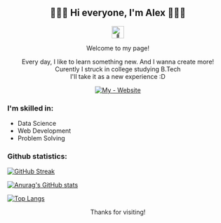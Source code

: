 <h2 align="center" id="hi-everyone-i-m-alex-">🔹🔷🔹 Hi everyone, I&#39;m Alex 🔹🔷🔹</h2>
<p align='center'><img src="https://github.com/wervlad/wervlad/assets/24524555/766d336d-b87d-44ba-807c-c51de2bc6b4d" width="28px" alt="👋"></p>
<p align='center'>Welcome to my page!</p>
<p align="center">Every day, I like to learn something new. And I wanna create more!<br>Curently I struck in college studying B.Tech<br>I'll take it as a new experience :D</p>
<p align="center">
<a href="https://alexmatt.onrender.com"><img src="https://img.shields.io/badge/My-Website-72ceff?style=for-the-badge" alt="My - Website"></a>
</p>

<h3>I'm skilled in:</h3>
<ul>
  <li>Data Science</li><li>Web Development</li><li>Problem Solving</li>
</ul>

<h3>Github statistics:</h3>
<p><a href="https://git.io/streak-stats"><img src="https://github-readme-streak-stats.herokuapp.com?user=alexmattyou&amp;theme=react&amp;hide_border=true&amp;border_radius=2&amp;card_width=1000" alt="GitHub Streak"></a></p>
<p><a href="https://github.com/anuraghazra/github-readme-stats"><img src="https://github-readme-stats.vercel.app/api?username=alexmattyou&amp;theme=react&amp;hide_border=true&amp;border_radius=2&amp;card_width=1000" alt="Anurag&#39;s GitHub stats"></a></p>
<p><a href="https://github.com/anuraghazra/github-readme-stats"><img src="https://github-readme-stats.vercel.app/api/top-langs/?username=alexmattyou&amp;theme=react&amp;hide_border=true&amp;border_radius=2&amp;card_width=1000&amp;size_weight=0.4&amp;count_weight=0.6" alt="Top Langs"></a></p>

<p align='center'>Thanks for visiting!</p>
